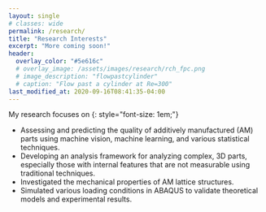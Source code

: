 ```yaml
---
layout: single
# classes: wide
permalink: /research/
title: "Research Interests"
excerpt: "More coming soon!"
header:
  overlay_color: "#5e616c"
  # overlay_image: /assets/images/research/rch_fpc.png
  # image_description: "flowpastcylinder"
  # caption: "Flow past a cylinder at Re=300"
last_modified_at: 2020-09-16T08:41:35-04:00
---
```

My research focuses on
{: style="font-size: 1em;"}

* Assessing and predicting the quality of additively manufactured (AM) parts using machine vision, machine learning, and various statistical techniques.  
*	Developing an analysis framework for analyzing complex, 3D parts, especially those with internal features that are not measurable using traditional techniques.  
*	Investigated the mechanical properties of AM lattice structures.  
*	Simulated various loading conditions in ABAQUS to validate theoretical models and experimental results.  
<!-- {: style="text-align: justify;"} -->